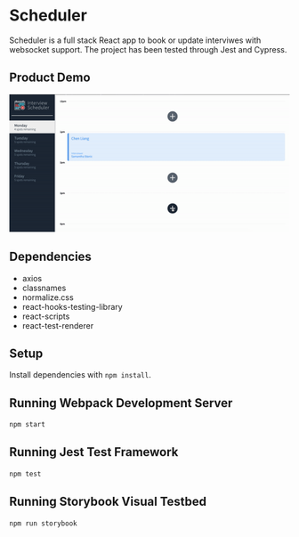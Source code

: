 # Scheduler

Scheduler is a full stack React app to book or update interviwes with websocket support. The project has been tested through Jest and Cypress.

## Product Demo

!["GIF of DEMO"](https://github.com/mrchenliang/scheduler/blob/master/docs/scheduler.gif)

## Dependencies
- axios
- classnames
- normalize.css
- react-hooks-testing-library
- react-scripts
- react-test-renderer

## Setup

Install dependencies with `npm install`.


## Running Webpack Development Server

```sh
npm start
```

## Running Jest Test Framework

```sh
npm test
```

## Running Storybook Visual Testbed

```sh
npm run storybook
```
